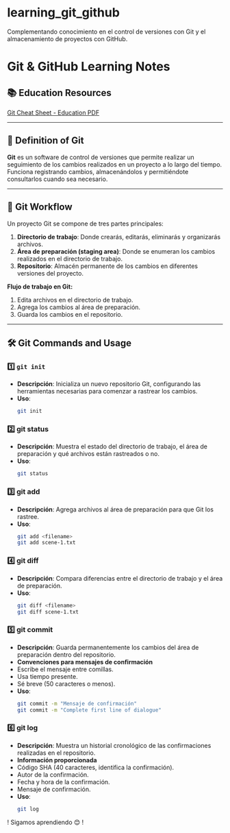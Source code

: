 # learning_git_github
Complementando conocimiento en el control de versiones con Git y el almacenamiento de proyectos con GitHub.
# Git & GitHub Learning Notes

## 📚 Education Resources
[Git Cheat Sheet - Education PDF](https://education.github.com/git-cheat-sheet-education.pdf)

---

## 📝 Definition of Git
**Git** es un software de control de versiones que permite realizar un seguimiento de los cambios realizados en un proyecto a lo largo del tiempo.  
Funciona registrando cambios, almacenándolos y permitiéndote consultarlos cuando sea necesario.

---

## 🔄 Git Workflow
Un proyecto Git se compone de tres partes principales:

1. **Directorio de trabajo**: Donde crearás, editarás, eliminarás y organizarás archivos.
2. **Área de preparación (staging area)**: Donde se enumeran los cambios realizados en el directorio de trabajo.
3. **Repositorio**: Almacén permanente de los cambios en diferentes versiones del proyecto.

**Flujo de trabajo en Git:**
1. Edita archivos en el directorio de trabajo.
2. Agrega los cambios al área de preparación.
3. Guarda los cambios en el repositorio.

---

## 🛠️ Git Commands and Usage

### 1️⃣ `git init`
- **Descripción**: Inicializa un nuevo repositorio Git, configurando las herramientas necesarias para comenzar a rastrear los cambios.  
- **Uso**:  
  ```bash
  git init
### 2️⃣ git status
- **Descripción**: Muestra el estado del directorio de trabajo, el área de preparación y qué archivos están rastreados o no.  
- **Uso**:  
  ```bash
  git status
### 3️⃣ git add
- **Descripción**: Agrega archivos al área de preparación para que Git los rastree.
- **Uso**:  
  ```bash
  git add <filename>
  git add scene-1.txt
### 4️⃣ git diff
- **Descripción**: Compara diferencias entre el directorio de trabajo y el área de preparación.
- **Uso**:  
  ```bash
  git diff <filename>
  git diff scene-1.txt
### 5️⃣ git commit
- **Descripción**: Guarda permanentemente los cambios del área de preparación dentro del repositorio.
- **Convenciones para mensajes de confirmación**
- Escribe el mensaje entre comillas.
- Usa tiempo presente.
- Sé breve (50 caracteres o menos).
- **Uso**:  
  ```bash
  git commit -m "Mensaje de confirmación"
  git commit -m "Complete first line of dialogue"
### 6️⃣ git log
- **Descripción**: Muestra un historial cronológico de las confirmaciones realizadas en el repositorio.
- **Información proporcionada**
- Código SHA (40 caracteres, identifica la confirmación).
- Autor de la confirmación.
- Fecha y hora de la confirmación.
- Mensaje de confirmación.
- **Uso**:  
  ```bash
  git log
! Sigamos aprendiendo 😊 !

